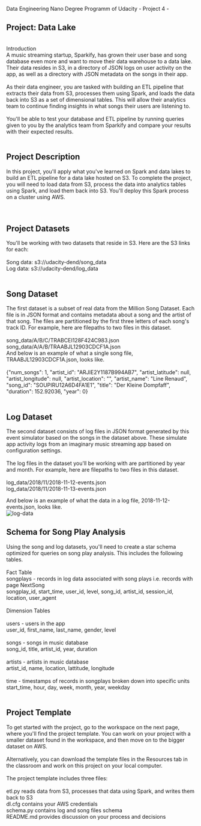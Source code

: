 Data Engineering Nano Degree Programm of Udacity - Project 4 -<br>
<h2>Project: Data Lake</h2>
<br>
Introduction<br>
A music streaming startup, Sparkify, has grown their user base and song database even more and want to move their data warehouse to a data lake. Their data resides in S3, in a directory of JSON logs on user activity on the app, as well as a directory with JSON metadata on the songs in their app.<br>
<br>
As their data engineer, you are tasked with building an ETL pipeline that extracts their data from S3, processes them using Spark, and loads the data back into S3 as a set of dimensional tables. This will allow their analytics team to continue finding insights in what songs their users are listening to.<br>
<br>
You'll be able to test your database and ETL pipeline by running queries given to you by the analytics team from Sparkify and compare your results with their expected results.<br>
<br>
<h2>Project Description</h2>
In this project, you'll apply what you've learned on Spark and data lakes to build an ETL pipeline for a data lake hosted on S3. To complete the project, you will need to load data from S3, process the data into analytics tables using Spark, and load them back into S3. You'll deploy this Spark process on a cluster using AWS.<br>
<br>
<br>
<h2>Project Datasets</h2>
You'll be working with two datasets that reside in S3. Here are the S3 links for each:<br>
<br>
Song data: s3://udacity-dend/song_data<br>
Log data: s3://udacity-dend/log_data<br>
<br>
<h2>Song Dataset</h2>
The first dataset is a subset of real data from the Million Song Dataset. Each file is in JSON format and contains metadata about a song and the artist of that song. The files are partitioned by the first three letters of each song's track ID. For example, here are filepaths to two files in this dataset.<br>
<br>
song_data/A/B/C/TRABCEI128F424C983.json<br>
song_data/A/A/B/TRAABJL12903CDCF1A.json<br>
And below is an example of what a single song file, TRAABJL12903CDCF1A.json, looks like.<br>
<br>
{"num_songs": 1, "artist_id": "ARJIE2Y1187B994AB7", "artist_latitude": null, "artist_longitude": null, "artist_location": "", "artist_name": "Line Renaud", "song_id": "SOUPIRU12A6D4FA1E1", "title": "Der Kleine Dompfaff", "duration": 152.92036, "year": 0}<br>
<br>
<h2>Log Dataset</h2>
The second dataset consists of log files in JSON format generated by this event simulator based on the songs in the dataset above. These simulate app activity logs from an imaginary music streaming app based on configuration settings.<br>
<br>
The log files in the dataset you'll be working with are partitioned by year and month. For example, here are filepaths to two files in this dataset.<br>
<br>
log_data/2018/11/2018-11-12-events.json<br>
log_data/2018/11/2018-11-13-events.json<br>

And below is an example of what the data in a log file, 2018-11-12-events.json, looks like.<br>
![log-data](https://user-images.githubusercontent.com/16669517/132220518-e54fe8ba-ef03-45ee-aee9-12bd14a47631.png)
<br>
<h2>Schema for Song Play Analysis</h2>
Using the song and log datasets, you'll need to create a star schema optimized for queries on song play analysis. This includes the following tables.<br>
<br>
Fact Table<br>
songplays - records in log data associated with song plays i.e. records with page NextSong<br>
songplay_id, start_time, user_id, level, song_id, artist_id, session_id, location, user_agent<br>
<br>
Dimension Tables<br>
<br>
users - users in the app<br>
user_id, first_name, last_name, gender, level<br>
<br>
songs - songs in music database<br>
song_id, title, artist_id, year, duration<br>
<br>
artists - artists in music database<br>
artist_id, name, location, lattitude, longitude<br>
<br>
time - timestamps of records in songplays broken down into specific units<br>
start_time, hour, day, week, month, year, weekday<br>
<br>
<h2>Project Template</h2>
To get started with the project, go to the workspace on the next page, where you'll find the project template. You can work on your project with a smaller dataset found in the workspace, and then move on to the bigger dataset on AWS.<br>
<br>
Alternatively, you can download the template files in the Resources tab in the classroom and work on this project on your local computer.<br>
<br>
The project template includes three files:<br>
<br>
etl.py    reads data from S3, processes that data using Spark, and writes them back to S3<br>
dl.cfg    contains your AWS credentials<br>
schema.py contains log and song files schema<br>
README.md provides discussion on your process and decisions<br>
